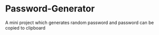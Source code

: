 # Password-Generator
A mini project which generates random password and password can be copied to clipboard
